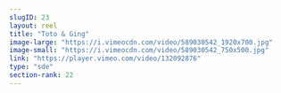```yaml
---
slugID: 23 
layout: reel
title: "Toto & Ging"
image-large: "https://i.vimeocdn.com/video/589030542_1920x700.jpg"
image-small: "https://i.vimeocdn.com/video/589030542_750x500.jpg"
link: "https://player.vimeo.com/video/132092876"
type: "sde"
section-rank: 22
---
```


